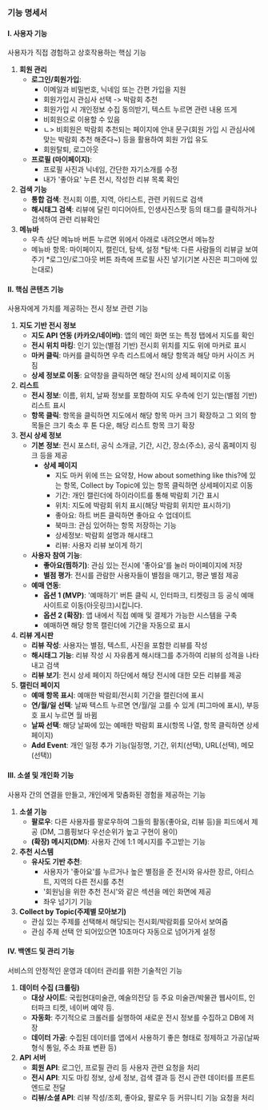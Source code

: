 ### **기능 명세서**

#### **I. 사용자 기능**

사용자가 직접 경험하고 상호작용하는 핵심 기능

1. **회원 관리**  
   * **로그인/회원가입**:  
     * 이메일과 비밀번호, 닉네임 또는 간편 가입을 지원
     * 회원가입시 관심사 선택 -> 박람회 추천
     * 회원가입 시 개인정보 수집 동의받기, 텍스트 누르면 관련 내용 뜨게
     * 비회원으로 이용할 수 있음
     * ㄴ> 비회원은 박람회 추천되는 페이지에 안내 문구(회원 가입 시 관심사에 맞는 박람회 추천 해준다~) 등을 활용하여 회원 가입 유도
     * 회원탈퇴, 로그아웃
   * **프로필 (마이페이지)**:  
     * 프로필 사진과 닉네임, 간단한 자기소개를 수정
     * 내가 '좋아요' 누른 전시, 작성한 리뷰 목록 확인
2. **검색 기능**  
   * **통합 검색**: 전시회 이름, 지역, 아티스트, 관련 키워드로 검색
   * **해시태그 검색**: 리뷰에 달린 미디어아트, 인생사진스팟 등의 태그를 클릭하거나 검색하여 관련 리뷰확인
3. **메뉴바**
   * 우측 상단 메뉴바 버튼 누르면 위에서 아래로 내려오면서 메뉴창
   * 메뉴바 항목: 마이페이지, 캘린더, 탐색, 설정
       *탐색: 다른 사람들의 리뷰글 보여주기
       *로그인/로그아웃 버튼 좌측에 프로필 사진 넣기(기본 사진은 피그마에 있는대로)

#### **II. 핵심 콘텐츠 기능**

사용자에게 가치를 제공하는 전시 정보 관련 기능

1. **지도 기반 전시 정보**  
   * **지도 API 연동 (카카오/네이버)**: 앱의 메인 화면 또는 특정 탭에서 지도를 확인 
   * **전시 위치 마킹**: 인기 있는(별점 기반) 전시회 위치를 지도 위에 마커로 표시
   * **마커 클릭**: 마커를 클릭하면 우측 리스트에서 해당 항목과 해당 마커 사이즈 커짐
   * **상세 정보로 이동**: 요약창을 클릭하면 해당 전시의 상세 페이지로 이동
2. **리스트**
   * **전시 정보**: 이름, 위치, 날짜 정보를 포함하여 지도 우측에 인기 있는(별점 기반) 리스트 표시
   * **항목 클릭**: 항목을 클릭하면 지도에서 해당 항목 마커 크기 확장하고 그 외의 항목들은 크기 축소 후 톤 다운, 해당 리스트 항목 크기 확장
3. **전시 상세 정보**  
   * **기본 정보**: 전시 포스터, 공식 소개글, 기간, 시간, 장소(주소), 공식 홈페이지 링크 등을 제공
     * **상세 페이지**
       * 지도 마커 위에 뜨는 요약창, How about something like this?에 있는 항목, Collect by Topic에 있는 항목 클릭하면 상세페이지로 이동
       * 기간: 개인 캘린더에 하이라이트를 통해 박람회 기간 표시
       * 위치: 지도에 박람회 위치 표시(해당 박람회 위치만 표시하기)
       * 좋아요: 하트 버튼 클릭하면 좋아요 수 업데이트
       * 북마크: 관심 있어하는 항목 저장하는 기능
       * 상세정보: 박람회 설명과 해시태그
       * 리뷰: 사용자 리뷰 보이게 하기
   * **사용자 참여 기능**:  
     * **좋아요(찜하기)**: 관심 있는 전시에 '좋아요'를 눌러 마이페이지에 저장
     * **별점 평가**: 전시를 관람한 사용자들이 별점을 매기고, 평균 별점 제공
   * **예매 연동**:  
     * **옵션 1 (MVP)**: '예매하기' 버튼 클릭 시, 인터파크, 티켓링크 등 공식 예매 사이트로 이동(아웃링크)시킵니다.  
     * **옵션 2 (확장)**: 앱 내에서 직접 예매 및 결제가 가능한 시스템을 구축
     * 예매하면 해당 항목 캘린더에 기간을 자동으로 표시
4. **리뷰 게시판**  
   * **리뷰 작성**: 사용자는 별점, 텍스트, 사진을 포함한 리뷰를 작성
   * **해시태그 기능**: 리뷰 작성 시 자유롭게 해시태그를 추가하여 리뷰의 성격을 나타내고 검색
   * **리뷰 보기**: 전시 상세 페이지 하단에서 해당 전시에 대한 모든 리뷰를 제공
5. **캘린더 페이지**
   * **예매 항목 표시**: 예매한 박람회/전시회 기간을 캘린더에 표시
   * **연/월/일 선택**: 날짜 텍스트 누르면 연/월/일 고를 수 있게 (피그마에 표시), 부등호 표시 누르면 월 바뀜
   * **날짜 선택**: 해당 날짜에 있는 예매한 박람회 표시(항목 나열, 항목 클릭하면 상세페이지)
   * **Add Event**: 개인 일정 추가 기능(일정명, 기간, 위치(선택), URL(선택), 메모(선택))

#### **III. 소셜 및 개인화 기능**

사용자 간의 연결을 만들고, 개인에게 맞춤화된 경험을 제공하는 기능

1. **소셜 기능**  
   * **팔로우**: 다른 사용자를 팔로우하여 그들의 활동(좋아요, 리뷰 등)을 피드에서 제공 (DM, 그룹핑보다 우선순위가 높고 구현이 용이)  
   * **(확장) 메시지(DM)**: 사용자 간에 1:1 메시지를 주고받는 기능
2. **추천 시스템**  
   * **유사도 기반 추천**:  
     * 사용자가 '좋아요'를 누르거나 높은 별점을 준 전시와 유사한 장르, 아티스트, 지역의 다른 전시를 추천
     * '회원님을 위한 추천 전시'와 같은 섹션을 메인 화면에 제공
     * 좌우 넘기기 기능
3. **Collect by Topic(주제별 모아보기)**
   * 관심 있는 주제를 선택해서 해당되는 전시회/박람회를 모아서 보여줌
   * 관심 주제 선택 안 되어있으면 10초마다 자동으로 넘어가게 설정

#### **IV. 백엔드 및 관리 기능**

서비스의 안정적인 운영과 데이터 관리를 위한 기술적인 기능

1. **데이터 수집 (크롤링)**  
   * **대상 사이트**: 국립현대미술관, 예술의전당 등 주요 미술관/박물관 웹사이트, 인터파크 티켓, 네이버 예약 등.  
   * **자동화**: 주기적으로 크롤러를 실행하여 새로운 전시 정보를 수집하고 DB에 저장
   * **데이터 가공**: 수집된 데이터를 앱에서 사용하기 좋은 형태로 정제하고 가공(날짜 형식 통일, 주소 좌표 변환 등)  
2. **API 서버**  
   * **회원 API**: 로그인, 프로필 관리 등 사용자 관련 요청을 처리
   * **전시 API**: 지도 마킹 정보, 상세 정보, 검색 결과 등 전시 관련 데이터를 프론트엔드로 전달 
   * **리뷰/소셜 API**: 리뷰 작성/조회, 좋아요, 팔로우 등 커뮤니티 기능 요청을 처리
